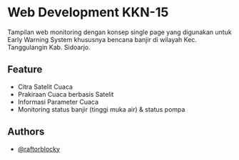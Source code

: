 # Web Development KKN-15

Tampilan web monitoring dengan konsep single page yang digunakan untuk Early Warning System khususnya bencana banjir di wilayah Kec. Tanggulangin Kab. Sidoarjo.



## Feature

- Citra Satelit Cuaca
- Prakiraan Cuaca berbasis Satelit
- Informasi Parameter Cuaca
- Monitoring status banjir (tinggi muka air) & status pompa



## Authors

- [@raftorblocky](https://www.github.com/raftorblocky)
